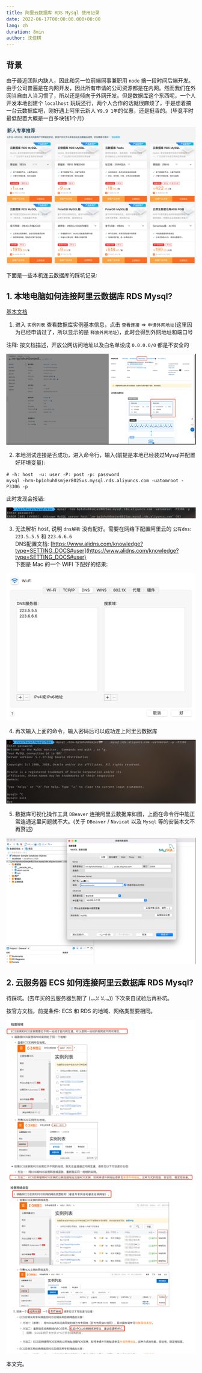 ```yaml
---
title: 阿里云数据库 RDS Mysql 使用记录
date: 2022-06-17T00:00:00.000+00:00
lang: zh
duration: 8min
author: 沈佳棋
---
```


## 背景

由于最近团队内缺人，因此和另一位前端同事兼职用 `node` 搞一段时间后端开发。由于公司普遍是在内网开发，因此所有申请的公司资源都是在内网。然而我们在外网当自由人当习惯了，所以还是倾向于外网开发。但是数据库这个东西呢，一个人开发本地创建个 `localhost` 玩玩还行，两个人合作的话就很麻烦了，于是想着搞一台云数据库吧，刚好遇上阿里云新人 `¥9.9 1年`的优惠，还是挺香的。(毕竟平时最低配置大概是一百多块钱1个月)

<img src="/public/aliyun/0.png" />

下面是一些本机连云数据库的踩坑记录:  

## 1. 本地电脑如何连接阿里云数据库 RDS Mysql?

[基本文档](https://help.aliyun.com/document_detail/26138.html)

1. 进入 `实例列表` 查看数据库实例基本信息，点击 `查看连接` ⇒ `申请外网地址`(这里因为已经申请过了，所以显示的是 `释放外网地址`)，此时会得到外网地址和端口号

注释: 按文档描述，开放公网访问地址以及白名单设成 `0.0.0.0/0` 都是不安全的

<img src="/public/aliyun/1.png" />

2. 本地测试连接是否成功，进入命令行，输入(前提是本地已经装过Mysql并配置好环境变量):
```shell
# -h: host  -u: user -P: post -p: password
mysql -hrm-bp1ohuh0smjer8025vs.mysql.rds.aliyuncs.com -uatomroot -P3306 -p
```
此时发现会报错:

<img src="/public/aliyun/2.png" />

3. 无法解析 host, 说明 `dns解析` 没有配好。需要在网络下配置阿里云的 `公有dns`: `223.5.5.5` 和 `223.6.6.6`  
DNS配置文档: [https://www.alidns.com/knowledge?type=SETTING_DOCS#user](https://www.alidns.com/knowledge?type=SETTING_DOCS#user)  
下图是 Mac 的一个 WIFI 下配好的结果:

<img src="/public/aliyun/3.png" />

4. 再次输入上面的命令，输入密码后可以成功连上阿里云数据库
<img src="/public/aliyun/4.png" />

5. 数据库可视化操作工具 `DBeaver` 连接阿里云数据库如图，上面在命令行中能正常连通这里问题就不大。(关于 `DBeaver` / `Navicat` 以及 `Mysql` 等的安装本文不再赘述)
<img src="/public/aliyun/5.png" />

## 2. 云服务器 ECS 如何连接阿里云数据库 RDS Mysql?
待踩坑。(去年买的云服务器到期了 (灬ꈍ ꈍ灬)) 下次亲自试验后再补坑。

按官方文档，前提条件: ECS 和 RDS 的地域、网络类型要相同。

<img src="/public/aliyun/6.png" />

<img src="/public/aliyun/7.png" />

本文完。